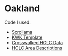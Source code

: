 # Oakland

Code I used:
- [Scrollama](https://github.com/russellsamora/scrollama/blob/main/docs/sticky-side/index.html)
- [KWK Template](https://github.com/jasminesamra/kwk-scrollytelling-template/blob/main/src/lib/TitleCard.svelte)
- [Crosswalked HOLC Data](https://github.com/americanpanorama/mapping-inequality-census-crosswalk/blob/main/MIv3Areas_2020TractCrosswalk.geojson)
- [HOLC Area Descriptions](https://github.com/americanpanorama/HOLC_Area_Description_Data/blob/master/ad_data.json)